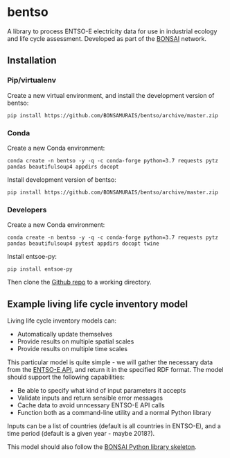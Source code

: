 # bentso

A library to process ENTSO-E electricity data for use in industrial ecology and life cycle assessment. Developed as part of the [BONSAI](https://bonsai.uno/) network.

## Installation

### Pip/virtualenv

Create a new virtual environment, and install the development version of bentso:

    pip install https://github.com/BONSAMURAIS/bentso/archive/master.zip

### Conda

Create a new Conda environment:

    conda create -n bentso -y -q -c conda-forge python=3.7 requests pytz pandas beautifulsoup4 appdirs docopt

Install development version of bentso:

    pip install https://github.com/BONSAMURAIS/bentso/archive/master.zip

### Developers

Create a new Conda environment:

    conda create -n bentso -y -q -c conda-forge python=3.7 requests pytz pandas beautifulsoup4 pytest appdirs docopt twine

Install entsoe-py:

    pip install entsoe-py

Then clone the [Github repo](https://github.com/BONSAMURAIS/bentso) to a working directory.

## Example living life cycle inventory model

Living life cycle inventory models can:

* Automatically update themselves
* Provide results on multiple spatial scales
* Provide results on multiple time scales

This particular model is quite simple - we will gather the necessary data from the [ENTSO-E API](https://github.com/BONSAMURAIS/hackathon-2019),
and return it in the specified RDF format. The model should support the following capabilities:

* Be able to specify what kind of input parameters it accepts
* Validate inputs and return sensible error messages
* Cache data to avoid unncessary ENTSO-E API calls
* Function both as a command-line utility and a normal Python library

Inputs can be a list of countries (default is all countries in ENTSO-E), and a time period (default is a given year - maybe 2018?).

This model should also follow the [BONSAI Python library skeleton](https://github.com/BONSAMURAIS/python-skeleton).
